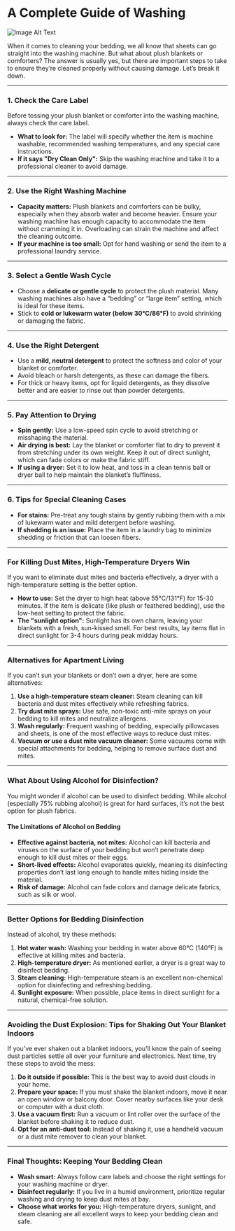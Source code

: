 # A Complete Guide of Washing

![Image Alt Text](https://chezeng.github.io/Media/WhatIAM/2024/how_to_wash.png)

When it comes to cleaning your bedding, we all know that sheets can go straight into the washing machine. But what about plush blankets or comforters? The answer is usually yes, but there are important steps to take to ensure they’re cleaned properly without causing damage. Let’s break it down.

---

### **1. Check the Care Label**

Before tossing your plush blanket or comforter into the washing machine, always check the care label.

- **What to look for:** The label will specify whether the item is machine washable, recommended washing temperatures, and any special care instructions.
- **If it says "Dry Clean Only":** Skip the washing machine and take it to a professional cleaner to avoid damage.

---

### **2. Use the Right Washing Machine**

- **Capacity matters:** Plush blankets and comforters can be bulky, especially when they absorb water and become heavier. Ensure your washing machine has enough capacity to accommodate the item without cramming it in. Overloading can strain the machine and affect the cleaning outcome.
- **If your machine is too small:** Opt for hand washing or send the item to a professional laundry service.

---

### **3. Select a Gentle Wash Cycle**

- Choose a **delicate or gentle cycle** to protect the plush material. Many washing machines also have a “bedding” or “large item” setting, which is ideal for these items.
- Stick to **cold or lukewarm water (below 30°C/86°F)** to avoid shrinking or damaging the fabric.

---

### **4. Use the Right Detergent**

- Use a **mild, neutral detergent** to protect the softness and color of your blanket or comforter.
- Avoid bleach or harsh detergents, as these can damage the fibers.
- For thick or heavy items, opt for liquid detergents, as they dissolve better and are easier to rinse out than powder detergents.

---

### **5. Pay Attention to Drying**

- **Spin gently:** Use a low-speed spin cycle to avoid stretching or misshaping the material.
- **Air drying is best:** Lay the blanket or comforter flat to dry to prevent it from stretching under its own weight. Keep it out of direct sunlight, which can fade colors or make the fabric stiff.
- **If using a dryer:** Set it to low heat, and toss in a clean tennis ball or dryer ball to help maintain the blanket’s fluffiness.

---

### **6. Tips for Special Cleaning Cases**

- **For stains:** Pre-treat any tough stains by gently rubbing them with a mix of lukewarm water and mild detergent before washing.
- **If shedding is an issue:** Place the item in a laundry bag to minimize shedding or friction that can loosen fibers.

---

### **For Killing Dust Mites, High-Temperature Dryers Win**

If you want to eliminate dust mites and bacteria effectively, a dryer with a high-temperature setting is the better option.

- **How to use:** Set the dryer to high heat (above 55°C/131°F) for 15-30 minutes. If the item is delicate (like plush or feathered bedding), use the low-heat setting to protect the fabric.
- **The "sunlight option":** Sunlight has its own charm, leaving your blankets with a fresh, sun-kissed smell. For best results, lay items flat in direct sunlight for 3-4 hours during peak midday hours.

---

### **Alternatives for Apartment Living**

If you can’t sun your blankets or don’t own a dryer, here are some alternatives:

1. **Use a high-temperature steam cleaner:** Steam cleaning can kill bacteria and dust mites effectively while refreshing fabrics.
2. **Try dust mite sprays:** Use safe, non-toxic anti-mite sprays on your bedding to kill mites and neutralize allergens.
3. **Wash regularly:** Frequent washing of bedding, especially pillowcases and sheets, is one of the most effective ways to reduce dust mites.
4. **Vacuum or use a dust mite vacuum cleaner:** Some vacuums come with special attachments for bedding, helping to remove surface dust and mites.

---

### **What About Using Alcohol for Disinfection?**

You might wonder if alcohol can be used to disinfect bedding. While alcohol (especially 75% rubbing alcohol) is great for hard surfaces, it’s not the best option for plush fabrics.

#### **The Limitations of Alcohol on Bedding**

- **Effective against bacteria, not mites:** Alcohol can kill bacteria and viruses on the surface of your bedding but won’t penetrate deep enough to kill dust mites or their eggs.
- **Short-lived effects:** Alcohol evaporates quickly, meaning its disinfecting properties don’t last long enough to handle mites hiding inside the material.
- **Risk of damage:** Alcohol can fade colors and damage delicate fabrics, such as silk or wool.

---

### **Better Options for Bedding Disinfection**

Instead of alcohol, try these methods:

1. **Hot water wash:** Washing your bedding in water above 60°C (140°F) is effective at killing mites and bacteria.
2. **High-temperature dryer:** As mentioned earlier, a dryer is a great way to disinfect bedding.
3. **Steam cleaning:** High-temperature steam is an excellent non-chemical option for disinfecting and refreshing bedding.
4. **Sunlight exposure:** When possible, place items in direct sunlight for a natural, chemical-free solution.

---

### **Avoiding the Dust Explosion: Tips for Shaking Out Your Blanket Indoors**

If you’ve ever shaken out a blanket indoors, you’ll know the pain of seeing dust particles settle all over your furniture and electronics. Next time, try these steps to avoid the mess:

1. **Do it outside if possible:** This is the best way to avoid dust clouds in your home.
2. **Prepare your space:** If you must shake the blanket indoors, move it near an open window or balcony door. Cover nearby surfaces like your desk or computer with a dust cloth.
3. **Use a vacuum first:** Run a vacuum or lint roller over the surface of the blanket before shaking it to reduce dust.
4. **Opt for an anti-dust tool:** Instead of shaking it, use a handheld vacuum or a dust mite remover to clean your blanket.

---

### **Final Thoughts: Keeping Your Bedding Clean**

- **Wash smart:** Always follow care labels and choose the right settings for your washing machine or dryer.
- **Disinfect regularly:** If you live in a humid environment, prioritize regular washing and drying to keep dust mites at bay.
- **Choose what works for you:** High-temperature dryers, sunlight, and steam cleaning are all excellent ways to keep your bedding clean and safe.

